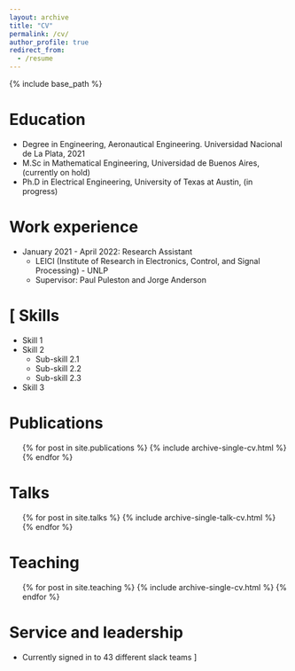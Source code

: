 ```yaml
---
layout: archive
title: "CV"
permalink: /cv/
author_profile: true
redirect_from:
  - /resume
---
```


{% include base_path %}

Education
======
* Degree in Engineering, Aeronautical Engineering. Universidad Nacional de La Plata, 2021
* M.Sc in Mathematical Engineering, Universidad de Buenos Aires, (currently on hold)
* Ph.D in Electrical Engineering, University of Texas at Austin, (in progress)

Work experience
======
* January 2021 - April 2022: Research Assistant
  * LEICI (Institute of Research in Electronics, Control, and Signal Processing) - UNLP
  * Supervisor: Paul Puleston and Jorge Anderson

  
[ Skills
======
* Skill 1
* Skill 2
  * Sub-skill 2.1
  * Sub-skill 2.2
  * Sub-skill 2.3
* Skill 3

Publications
======
  <ul>{% for post in site.publications %}
    {% include archive-single-cv.html %}
  {% endfor %}</ul>
  
Talks
======
  <ul>{% for post in site.talks %}
    {% include archive-single-talk-cv.html %}
  {% endfor %}</ul>
  
Teaching
======
  <ul>{% for post in site.teaching %}
    {% include archive-single-cv.html %}
  {% endfor %}</ul>
  
Service and leadership
======
* Currently signed in to 43 different slack teams ]
